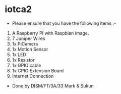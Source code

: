 # iotca2

- Please ensure that you have the following items :-
1) A Raspberry PI with Raspbian image.
2) 7 Jumper Wires
3) 1x PiCamera
4) 1x Motion Sensor
5) 1x LED
6) 1x Resistor
7) 1x GPIO cable
8) 1x GPIO Extension Board
9) Internet Connection

- Done by DISM/FT/3A/33 Mark & Sukun 
